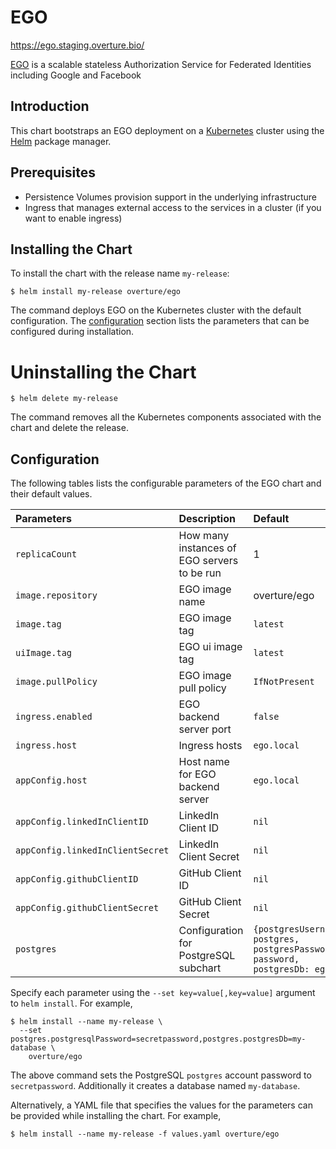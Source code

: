 # EGO

https://ego.staging.overture.bio/

[EGO](https://github.com/overture-stack/ego) is a scalable stateless Authorization Service for Federated Identities including Google and Facebook

## Introduction

This chart bootstraps an EGO deployment on a [Kubernetes](https://kubernetes.io) cluster using the [Helm](https://helm.sh) package manager.

## Prerequisites

- Persistence Volumes provision support in the underlying infrastructure
- Ingress that manages external access to the services in a cluster (if you want to enable ingress)

## Installing the Chart

To install the chart with the release name `my-release`:

```console
$ helm install my-release overture/ego
```

The command deploys EGO on the Kubernetes cluster with the default configuration. The [configuration](#configuration) section lists the parameters that can be configured during installation.

# Uninstalling the Chart

```console
$ helm delete my-release
```

The command removes all the Kubernetes components associated with the chart and delete the release.

## Configuration

The following tables lists the configurable parameters of the EGO chart and their default values.

| Parameters                       | Description                                 | Default                                                                     |
| :------------------------------- | :------------------------------------------ | :-------------------------------------------------------------------------- |
| `replicaCount`                   | How many instances of EGO servers to be run | 1                                                                           |
| `image.repository`               | EGO image name                              | overture/ego                                                                |
| `image.tag`                      | EGO image tag                               | `latest`                                                                    |
| `uiImage.tag`                    | EGO ui image tag                            | `latest`                                                                    |
| `image.pullPolicy`               | EGO image pull policy                       | `IfNotPresent`                                                              |
| `ingress.enabled`                | EGO backend server port                     | `false`                                                                     |
| `ingress.host`                   | Ingress hosts                               | `ego.local`                                                                 |
| `appConfig.host`                 | Host name for EGO backend server            | `ego.local`                                                                 |
| `appConfig.linkedInClientID`     | LinkedIn Client ID                          | `nil`                                                                       |
| `appConfig.linkedInClientSecret` | LinkedIn Client Secret                      | `nil`                                                                       |
| `appConfig.githubClientID`       | GitHub Client ID                            | `nil`                                                                       |
| `appConfig.githubClientSecret`   | GitHub Client Secret                        | `nil`                                                                       |
| `postgres`                       | Configuration for PostgreSQL subchart       | `{postgresUsername: postgres, postgresPassword: password, postgresDb: ego}` |

Specify each parameter using the `--set key=value[,key=value]` argument to `helm install`. For example,

```console
$ helm install --name my-release \
  --set postgres.postgresqlPassword=secretpassword,postgres.postgresDb=my-database \
    overture/ego
```

The above command sets the PostgreSQL `postgres` account password to `secretpassword`. Additionally it creates a database named `my-database`.

Alternatively, a YAML file that specifies the values for the parameters can be provided while installing the chart. For example,

```console
$ helm install --name my-release -f values.yaml overture/ego
```
